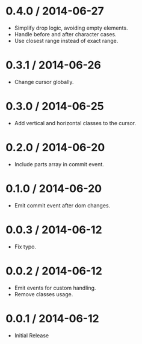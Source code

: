 
0.4.0 / 2014-06-27 
==================

  * Simplify drop logic, avoiding empty elements.
  * Handle before and after character cases.
  * Use closest range instead of exact range.

0.3.1 / 2014-06-26 
==================

  * Change cursor globally.

0.3.0 / 2014-06-25 
==================

  * Add vertical and horizontal classes to the cursor.

0.2.0 / 2014-06-20 
==================

  * Include parts array in commit event.

0.1.0 / 2014-06-20 
==================

  * Emit commit event after dom changes.

0.0.3 / 2014-06-12 
==================

  * Fix typo.

0.0.2 / 2014-06-12 
==================

  * Emit events for custom handling.
  * Remove classes usage.

0.0.1 / 2014-06-12 
==================
  
  * Initial Release
